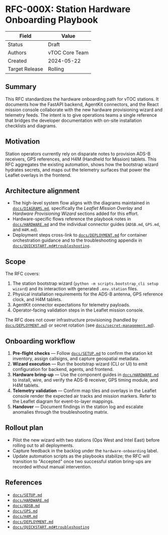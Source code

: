 # RFC-000X: Station Hardware Onboarding Playbook

| Field | Value |
| --- | --- |
| Status | Draft |
| Authors | vTOC Core Team |
| Created | 2024-05-22 |
| Target Release | Rolling |

## Summary

This RFC standardizes the hardware onboarding path for vTOC stations. It documents how the FastAPI backend, AgentKit
connectors, and the React mission console collaborate with the new hardware provisioning wizard and telemetry feeds. The
intent is to give operations teams a single reference that bridges the developer documentation with on-site installation
checklists and diagrams.

## Motivation

Station operators currently rely on disparate notes to provision ADS-B receivers, GPS references, and H4M (Handheld for
Mission) tablets. This RFC aggregates the existing automation, shows how the bootstrap wizard hydrates secrets, and maps
out the telemetry surfaces that power the Leaflet overlays in the frontend.

## Architecture alignment

* The high-level system flow aligns with the diagrams maintained in [`docs/DIAGRAMS.md`](../DIAGRAMS.md), specifically the
  *Leaflet Mission Overlay* and *Hardware Provisioning Wizard* sections added for this effort.
* Hardware-specific flows reference the playbook notes in [`docs/HARDWARE.md`](../HARDWARE.md) and the individual
  connector guides (`ADSB.md`, `GPS.md`, and `H4M.md`).
* Deployment steps cross-link to [`docs/DEPLOYMENT.md`](../DEPLOYMENT.md) for container orchestration guidance and to the
  troubleshooting appendix in [`docs/QUICKSTART.md#troubleshooting`](../QUICKSTART.md#troubleshooting).

## Scope

The RFC covers:

1. The station bootstrap wizard (`python -m scripts.bootstrap_cli setup wizard`) and its interaction with generated
   `.env.station` files.
2. Physical installation requirements for the ADS-B antenna, GPS reference clock, and H4M tablets.
3. AgentKit connector expectations for telemetry payloads.
4. Operator-facing validation steps in the Leaflet mission console.

The RFC does not cover infrastructure provisioning (handled by [`docs/DEPLOYMENT.md`](../DEPLOYMENT.md)) or secret
rotation (see [`docs/secret-management.md`](../secret-management.md)).

## Onboarding workflow

1. **Pre-flight checks** — Follow [`docs/SETUP.md`](../SETUP.md) to confirm the station kit inventory, assign callsigns,
   and capture geospatial metadata.
2. **Wizard execution** — Run the bootstrap wizard (CLI or UI) to emit configuration for backend, agents, and frontend.
3. **Hardware bring-up** — Use the component guides in [`docs/HARDWARE.md`](../HARDWARE.md) to install, wire, and verify the
   ADS-B receiver, GPS timing module, and H4M tablets.
4. **Telemetry validation** — Confirm map tiles and overlays in the Leaflet console render the expected air tracks and
   mission markers. Refer to the Leaflet diagram for event-to-layer mappings.
5. **Handover** — Document findings in the station log and escalate anomalies through the troubleshooting matrix.

## Rollout plan

* Pilot the new wizard with two stations (Ops West and Intel East) before rolling out to all deployments.
* Capture feedback in the backlog under the `hardware-onboarding` label.
* Update automation scripts as the playbooks stabilize; the RFC will transition to "Accepted" once two successful station
  bring-ups are recorded without manual intervention.

## References

* [`docs/SETUP.md`](../SETUP.md)
* [`docs/HARDWARE.md`](../HARDWARE.md)
* [`docs/ADSB.md`](../ADSB.md)
* [`docs/GPS.md`](../GPS.md)
* [`docs/H4M.md`](../H4M.md)
* [`docs/DEPLOYMENT.md`](../DEPLOYMENT.md)
* [`docs/QUICKSTART.md#troubleshooting`](../QUICKSTART.md#troubleshooting)
